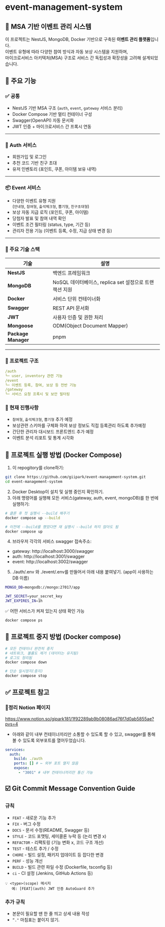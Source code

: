 # event-management-system
## 🎯 MSA 기반 이벤트 관리 시스템

이 프로젝트는 NestJS, MongoDB, Docker 기반으로 구축된 **이벤트 관리 플랫폼**입니다.  
이벤트 유형에 따라 다양한 참여 방식과 자동 보상 시스템을 지원하며,  
마이크로서비스 아키텍처(MSA) 구조로 서비스 간 독립성과 확장성을 고려해 설계되었습니다.

## 🚀 주요 기능

### ✅ 공통
- NestJS 기반 MSA 구조 (`auth`, `event`, `gateway` 서비스 분리)
- Docker Compose 기반 멀티 컨테이너 구성
- Swagger(OpenAPI) 자동 문서화
- JWT 인증 + 마이크로서비스 간 프록시 연동

---

### 🔐 Auth 서비스
- 회원가입 및 로그인
- 추천 코드 기반 친구 초대
- 유저 인벤토리 (포인트, 쿠폰, 아이템 보유 내역)

---

### 📦 Event 서비스
- 다양한 이벤트 유형 지원  
  (`안내형`, `참여형`, `출석체크형`, `뽑기형`, `친구초대형`)
- 보상 자동 지급 로직 (포인트, 쿠폰, 아이템)
- 당첨자 발표 및 참여 내역 확인
- 이벤트 조건 필터링 (status, type, 기간 등)
- 관리자 전용 기능 (이벤트 등록, 수정, 지급 상태 변경 등)

---

### 🧾 주요 기술 스택

| 기술                  | 설명                                     |
|---------------------|----------------------------------------|
| **NestJS**          | 백엔드 프레임워크                              |
| **MongoDB**         | NoSQL 데이터베이스, replica set 설정으로 트랜잭션 지원 |
| **Docker**          | 서비스 단위 컨테이너화                           |
| **Swagger**         | REST API 문서화                           |
| **JWT**             | 사용자 인증 및 권한 처리                         |
| **Mongoose**        | ODM(Object Document Mapper)            |
| **Package Manager** | pnpm                                   |

---

### 📁 프로젝트 구조
```yaml
/auth
└─ user, inventory 관련 기능
/event
└─ 이벤트 등록, 참여, 보상 등 전반 기능
/gateway
└─ 서비스 요청 프록시 및 보안 필터링
```

### 📌 현재 진행사항
- `참여형`, `출석체크형`, `뽑기형` 추가 예정
- 보상관련 스키마를 구체화 하여 보상 정보도 직접 등록관리 하도록 추가예정
- 간단한 관리자 대시보드 프론트엔드 추가 예정 
- 이벤트 분석 리포트 및 통계 시각화

## 🐳 프로젝트 실행 방법 (Docker Compose)

1. 이 repogitory를 clone하기:
```bash
git clone https://github.com/giipark/event-management-system.git
cd event-management-system
```
2. Docker Desktop이 설치 및 실행 중인지 확인하기.
3. 아래 명령어를 실행해 모든 서비스(gateway, auth, event, mongoDB)를 한 번에 실행하기:
```bash
# 클론 후 첫 실행시 --build 해주기
docker compose up --build

# 이전에 --build를 했었다면 재 실행시 --build 하지 않아도 됨
docker compose up
```
4. 브라우저 각각의 서비스 swagger 접속주소:
* gateway: http://localhost:3000/swagger
* auth: http://localhost:3001/swagger
* event: http://localhost:3002/swagger

5. ./auth/.env 와 ./event/.env를 만들어서 아래 내용 붙여넣기. (app이 사용하는 DB 이름)
```bash
MONGO_DB=mongodb://mongo:27017/app

JWT_SECRET=your_secret_key
JWT_EXPIRES_IN=1h
```

✅ 어떤 서비스가 켜져 있는지 상태 확인 가능
```bash
docker compose ps
```

## 🐳 프로젝트 중지 방법 (Docker compose)
```bash
# 모든 컨테이너 완전히 중지
# 네트워크, 볼륨도 제거 (데이터는 유지됨)
# 로그도 정리됨
docker compose down

# 단순 일시정지(중지)
docker compose stop
```

## ✅ 프로젝트 참고
### 📙정리 Notion 페이지
https://www.notion.so/gipark181/1f92289ab9b08086ad76f7d0ab5855ae?pvs=4

- 아래와 같이 내부 컨테이너끼리만 소통할 수 있도록 할 수 있고, swagger를 통해 볼 수 있도록 외부포트를 열어두었습니다.
```yaml
services:
  auth:
    build: ./auth
    ports: [] # ← 외부 포트 열지 않음
    expose:
      - "3001" # 내부 컨테이너끼리만 통신 가능
```

## ☑️ Git Commit Message Convention Guide
### 규칙
- `FEAT` - 새로운 기능 추가
- `FIX` - 버그 수정
- `DOCS` - 문서 수정(README, Swagger 등)
- `STYLE` - 코드 포맷팅, 세미콜론 누락 등 (논리 변경 x)
- `REFACTOR` - 리팩토링 (기능 변화 x, 코드 구조 개선)
- `TEST` - 테스트 추가 / 수정
- `CHORE` - 빌드 설정, 패키지 업데이트 등 잡다한 변경
- `PERF` - 성능 개선
- `BUILD` - 빌드 관련 파일 수정 (Dockerfile, tsconfig 등)
- `ci` - CI 설정 (Jenkins, GitHub Actions 등)
```plaintext 
💡 <type>(scope) 메시지
   예: [FEAT](auth) JWT 인증 AutoGuard 추가
```
### 추가 규칙
- 본문이 필요할 땐 한 줄 띄고 상세 내용 작성
- `“."` 마침표는 붙이지 않기.
